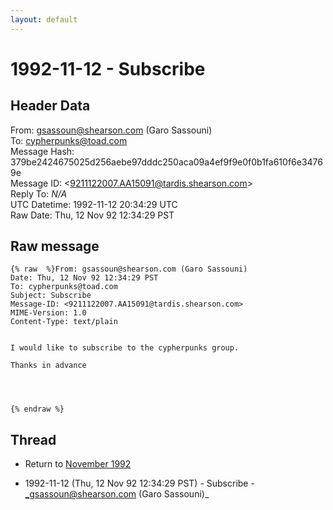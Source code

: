 ```yaml
---
layout: default
---
```


# 1992-11-12 - Subscribe

## Header Data

From: gsassoun@shearson.com (Garo Sassouni)<br>
To: cypherpunks@toad.com<br>
Message Hash: 379be2424675025d256aebe97dddc250aca09a4ef9f9e0f0b1fa610f6e34769e<br>
Message ID: \<9211122007.AA15091@tardis.shearson.com\><br>
Reply To: _N/A_<br>
UTC Datetime: 1992-11-12 20:34:29 UTC<br>
Raw Date: Thu, 12 Nov 92 12:34:29 PST<br>

## Raw message

```
{% raw  %}From: gsassoun@shearson.com (Garo Sassouni)
Date: Thu, 12 Nov 92 12:34:29 PST
To: cypherpunks@toad.com
Subject: Subscribe
Message-ID: <9211122007.AA15091@tardis.shearson.com>
MIME-Version: 1.0
Content-Type: text/plain


I would like to subscribe to the cypherpunks group.

Thanks in advance




{% endraw %}
```

## Thread

+ Return to [November 1992](/archive/1992/11)

+ 1992-11-12 (Thu, 12 Nov 92 12:34:29 PST) - Subscribe - _gsassoun@shearson.com (Garo Sassouni)_

